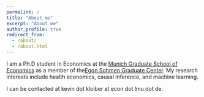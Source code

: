```yaml
---
permalink: /
title: "About me"
excerpt: "About me"
author_profile: true
redirect_from: 
  - /about/
  - /about.html
---
```


I am a Ph.D student in Economics at the [Munich Graduate School of Economics](https://www.mgse.econ.uni-muenchen.de/index.html) as a member of the[Egon Sohmen Graduate Center](https://www.esgc.mgse.econ.uni-muenchen.de/about/index.html). My research interests include health economics, causal inference, and machine learning.

I can be contacted at kevin dot kloiber at econ dot lmu dot de.
